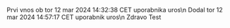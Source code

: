 Prvi vnos ob tor 12 mar 2024 14:32:38 CET uporabnika uros\n
Dodal tor 12 mar 2024 14:57:17 CET uporabnik uros\n
Zdravo
Test
